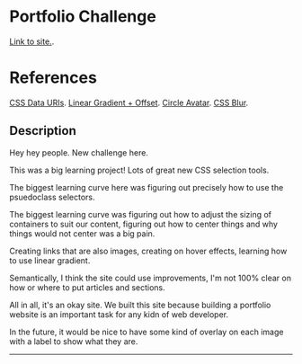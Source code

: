 # Portfolio Challenge

​[Link to site.](https://dann-lam.github.io/03-27-2023-Portfolio-Challenge/).

# References

[CSS Data URIs](https://css-tricks.com/data-uris/).
[Linear Gradient + Offset](https://developer.mozilla.org/en-US/docs/Web/CSS/gradient/linear-gradient).
[Circle Avatar](https://www.w3schools.com/howto/howto_css_image_avatar.asp).
[CSS Blur](https://developer.mozilla.org/en-US/docs/Web/CSS/filter-function/blur).

## Description

​Hey hey people. New challenge here.

This was a big learning project! Lots of great new CSS selection tools.

The biggest learning curve here was figuring out precisely how to use the psuedoclass selectors.

The biggest learning curve was figuring out how to adjust the sizing of containers to suit our content, figuring out how to center things and why things would not center was a big pain.

Creating links that are also images, creating on hover effects, learning how to use linear gradient.

Semantically, I think the site could use improvements, I'm not 100% clear on how or where to put articles and sections.

All in all, it's an okay site. We built this site because building a portfolio website is an important task for any kidn of web developer.

In the future, it would be nice to have some kind of overlay on each image with a label to show what they are.


---

